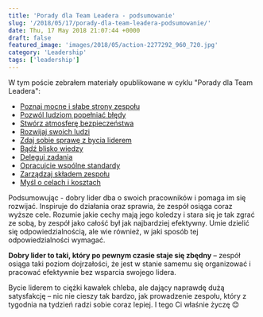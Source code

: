 ```yaml
---
title: 'Porady dla Team Leadera - podsumowanie'
slug: '/2018/05/17/porady-dla-team-leadera-podsumowanie/'
date: Thu, 17 May 2018 21:07:44 +0000
draft: false
featured_image: 'images/2018/05/action-2277292_960_720.jpg'
category: 'Leadership'
tags: ['leadership']
---
```


W tym poście zebrałem materiały opublikowane w cyklu "Porady dla Team Leadera":

 *   [Poznaj mocne i słabe strony zespołu](https://radblog.pl/2018/05/16/porady-dla-team-leadera-1-cechy-zespolu-bledy#cechy-zespolu)
 *   [Pozwól ludziom popełniać błędy](https://radblog.pl/2018/05/16/porady-dla-team-leadera-1-cechy-zespolu-bledy#bledy)
 *   [Stwórz atmosferę bezpieczeństwa](https://radblog.pl/2018/05/21/porady-dla-team-leadera-2-bezpieczenstwo-rozwoj#bezpieczenstwo)
 *   [Rozwijaj swoich ludzi](https://radblog.pl/2018/05/21/porady-dla-team-leadera-2-bezpieczenstwo-rozwoj#rozwoj)
 *   [Zdaj sobie sprawę z bycia liderem](https://radblog.pl/2018/05/27/porady-dla-team-leadera-3-bycie-liderem-i-bliskosc-wiedzy#bycie-liderem)
 *   [Bądź blisko wiedzy](https://radblog.pl/2018/05/27/porady-dla-team-leadera-3-bycie-liderem-i-bliskosc-wiedzy#bliskosc-wiedzy)
 *   [Deleguj zadania](https://radblog.pl/2018/06/11/porady-dla-team-leadera-4-delegacja-i-standardy/#delegacja)
 *   [Opracujcie wspólne standardy](https://radblog.pl/2018/06/11/porady-dla-team-leadera-4-delegacja-i-standardy/#standardy)
 *   [Zarządzaj składem zespołu](https://radblog.pl/2018/06/26/porady-dla-team-leadera-5-sklad-zespolu-cele-i-koszty#sklad-zespolu)
 *   [Myśl o celach i kosztach](https://radblog.pl/2018/06/26/porady-dla-team-leadera-5-sklad-zespolu-cele-i-koszty/#cele-koszty)

Podsumowując - dobry lider dba o swoich pracowników i pomaga im się rozwijać. Inspiruje do działania oraz sprawia, że zespół osiąga coraz wyższe cele. Rozumie jakie cechy mają jego koledzy i stara się je tak zgrać ze sobą, by zespół jako całość był jak najbardziej efektywny. Umie dzielić się odpowiedzialnością, ale wie również, w jaki sposób tej odpowiedzialności wymagać.

**Dobry lider to taki, który po pewnym czasie staje się zbędny** – zespół osiąga taki poziom dojrzałości, że jest w stanie samemu się organizować i pracować efektywnie bez wsparcia swojego lidera.

Bycie liderem to ciężki kawałek chleba, ale dający naprawdę dużą satysfakcję – nic nie cieszy tak bardzo, jak prowadzenie zespołu, który z tygodnia na tydzień radzi sobie coraz lepiej. I tego Ci właśnie życzę 😊